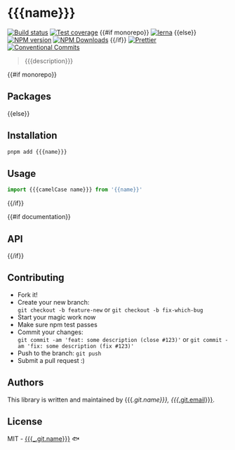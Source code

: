 # {{{name}}}

[![Build status](https://img.shields.io/github/workflow/status/{{{_.git.name}}}/{{{name}}}/Test/master?style=flat-square)](https://github.com/{{{_.git.name}}}/{{{name}}}/actions)
[![Test coverage](https://img.shields.io/codecov/c/github/{{{_.git.name}}}/{{{name}}}/master.svg?style=flat-square)](https://codecov.io/github/{{{_.git.name}}}/{{{name}}}?branch=master)
{{#if monorepo}}
[![lerna](https://img.shields.io/badge/maintained%20with-lerna-cc00ff.svg?style=flat-square)](https://lernajs.io/)
{{else}}
[![NPM version](https://img.shields.io/npm/v/{{{name}}}.svg?style=flat-square)](https://www.npmjs.com/package/{{{name}}})
[![NPM Downloads](https://img.shields.io/npm/dm/{{{name}}}.svg?style=flat-square&maxAge=43200)](https://www.npmjs.com/package/{{{name}}})
{{/if}}
[![Prettier](https://img.shields.io/badge/code_style-prettier-ff69b4.svg?style=flat-square)](https://prettier.io/)
[![Conventional Commits](https://img.shields.io/badge/Conventional%20Commits-1.0.0-yellow.svg?style=flat-square)](https://conventionalcommits.org)

> {{{description}}}

{{#if monorepo}}
## Packages
{{else}}
## Installation

```bash
pnpm add {{{name}}}
```

## Usage

```javascript
import {{{camelCase name}}} from '{{name}}'
```
{{/if}}

{{#if documentation}}

## API

{{/if}}

## Contributing

- Fork it!
- Create your new branch:  
  `git checkout -b feature-new` or `git checkout -b fix-which-bug`
- Start your magic work now
- Make sure npm test passes
- Commit your changes:  
  `git commit -am 'feat: some description (close #123)'` or `git commit -am 'fix: some description (fix #123)'`
- Push to the branch: `git push`
- Submit a pull request :)

## Authors

This library is written and maintained by {{{_.git.name}}}, <a href="mailto:{{{_.git.email}}}">{{{_.git.email}}}</a>.

## License

MIT - [{{{_.git.name}}}](https://github.com/{{{_.git.name}}}) 🐟
